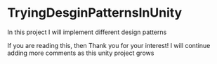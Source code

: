 # TryingDesginPatternsInUnity
In this project I will implement different design patterns

If you are reading this, then Thank you for your interest!
I will continue adding more comments as this unity project grows
